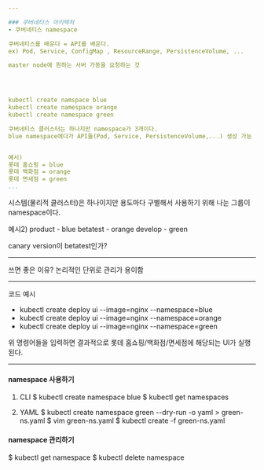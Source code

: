 ```yaml
---

### 쿠버네티스 아키텍처
- 쿠버네티스 namespace

쿠버네티스를 배운다 = API를 배운다.
ex) Pod, Service, ConfigMap , ResourceRange, PersistenceVolume, ...

master node에 원하는 서버 가동을 요청하는 것




kubectl create namspace blue
kubectl create namespace orange
kubectl create namespace green

쿠버네티스 클러스터는 하나지만 namespace가 3개이다.
blue namespace에다가 API들(Pod, Service, PersistenceVolume,...) 생성 가능


예시)
롯데 홈쇼핑 = blue
롯데 백화점 = orange
롯데 면세점 = green
...
```


시스템(물리적 클러스터)은 하나이지만 용도마다 구별해서 사용하기 위해
나눈 그룹이 namespace이다.

예시2)
product	 - blue
betatest - orange
develop  - green

canary version이 betatest인가?

---

쓰면 좋은 이유?
논리적인 단위로 관리가 용이함

---

코드 예시
- kubectl create deploy ui --image=nginx --namespace=blue
- kubectl create deploy ui --image=nginx --namespace=orange
- kubectl create deploy ui --image=nginx --namespace=green

위 명령어들을 입력하면 결과적으로 롯데 홈쇼핑/백화점/면세점에 해당되는 UI가 실행된다.

---

#### namespace 사용하기
1) CLI
$ kubectl create namespace blue
$ kubectl get namespaces

2) YAML
$ kubectl create namespace green --dry-run -o yaml > green-ns.yaml
$ vim green-ns.yaml
$ kubectl create -f green-ns.yaml

#### namespace 관리하기
$ kubectl get namespace
$ kubectl delete namespace


















